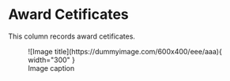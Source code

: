 # Award Cetificates
This column records award cetificates.

<figure markdown>
  ![Image title](https://dummyimage.com/600x400/eee/aaa){ width="300" }
  <figcaption>Image caption</figcaption>
</figure>
